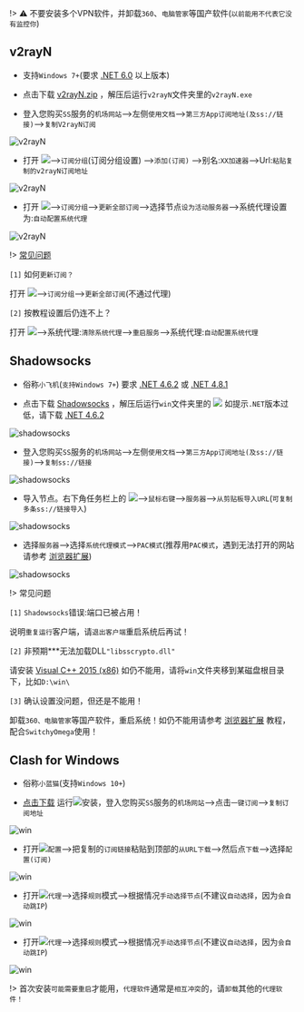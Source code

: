 !> ⚠️ 不要安装多个VPN软件，并卸载`360`、`电脑管家`等国产软件(`以前能用不代表它没有监控你`)

## v2rayN

* 支持`Windows 7+`(要求 [.NET 6.0](https://dotnet.microsoft.com/en-us/download/dotnet/thank-you/runtime-desktop-6.0.19-windows-x64-installer) 以上版本)

* 点击下载 <a href="media/win/v2rayN.zip" target="_blank">v2rayN.zip</a> ，解压后运行`v2rayN`文件夹里的`v2rayN.exe`

* 登入您购买`SS`服务的`机场网站`-->左侧`使用文档`-->`第三方App订阅地址(及ss://链接)`-->`复制V2rayN订阅`

![v2rayN](media/win/v2n_1.jpg ':size=720')

* 打开 <img src="./v2rayN.png" />-->`订阅分组`(订阅分组设置) -->`添加(订阅)` -->别名:`XX加速器`-->Url:`粘贴复制的v2rayN订阅地址`

![v2rayN](media/win/v2n_2.jpg ':size=720')

* 打开 <img src="./v2rayN.png" />-->`订阅分组`-->`更新全部订阅`-->选择节点`设为活动服务器`-->系统代理设置为:`自动配置系统代理`

![v2rayN](media/win/v2n_3.jpg ':size=720')

!> [常见问题](https://github.com/2dust/v2rayN/wiki/%E7%B3%BB%E7%BB%9F%E4%BB%A3%E7%90%86%E5%92%8C%E8%B7%AF%E7%94%B1)

`[1]` 如何`更新订阅？`

打开 <img src="./v2rayN.png" />-->`订阅分组`-->`更新全部订阅`(不通过代理)

`[2]` 按教程设置后仍连不上？

打开 <img src="./v2rayN.png" />-->系统代理:`清除系统代理`-->`重启服务`-->系统代理:`自动配置系统代理`

## Shadowsocks

* 俗称`小飞机`(`支持Windows 7+`) 要求 [.NET 4.6.2](https://dotnet.microsoft.com/zh-cn/download/dotnet-framework/thank-you/net462-web-installer) 或 [.NET 4.8.1](https://dotnet.microsoft.com/zh-cn/download/dotnet-framework/thank-you/net481-web-installer) 

* 点击下载 <a href="media/win/win.zip" target="_blank">Shadowsocks</a> ，解压后运行`win`文件夹里的 <img src="./shadowsocks.png" /> 如提示`.NET`版本过低，请下载 [.NET 4.6.2 ](https://download.visualstudio.microsoft.com/download/pr/8e396c75-4d0d-41d3-aea8-848babc2736a/80b431456d8866ebe053eb8b81a168b3/ndp462-kb3151800-x86-x64-allos-enu.exe)

![shadowsocks](media/win/ssw_1.jpg ':size=720')

* 登入您购买`SS`服务的`机场网站`-->左侧`使用文档`-->`第三方App订阅地址(及ss://链接)`-->`复制ss://链接`

![shadowsocks](media/win/ssw_2.jpg ':size=720')

* 导入节点。右下角任务栏上的 <img src="./shadowsocks.png" />-->`鼠标右键`-->`服务器`-->`从剪贴板导入URL`(`可复制多条ss://链接导入`)

![shadowsocks](media/win/ssw_3.jpg ':size=720')

* 选择`服务器`-->选择`系统代理模式`-->`PAC模式`(推荐用`PAC模式`，遇到无法打开的网站请参考 [浏览器扩展](switchyomega))

![shadowsocks](media/win/ssw_4.jpg ':size=720')

!> 常见问题

`[1]` `Shadowsocks`错误:端口已被占用！

说明`重复运行`客户端，请`退出客户端`重启系统后再试！

`[2]` 非预期***无法加载DLL`"libsscrypto.dll"`

请安装 [Visual C++ 2015 (x86)](https://download.microsoft.com/download/6/A/A/6AA4EDFF-645B-48C5-81CC-ED5963AEAD48/vc_redist.x86.exe) 如仍不能用，请将`win`文件夹移到某磁盘根目录下，比如`D:\win\`

`[3]` 确认设置没问题，但还是不能用！

卸载`360、电脑管家`等国产软件，重启系统！如仍不能用请参考 [浏览器扩展](switchyomega) 教程，配合`SwitchyOmega`使用！

## Clash for Windows

* 俗称`小蓝猫`(支持`Windows 10+`)

* <a href="media/win/clash.exe" target="_blank">点击下载</a> 运行<img src="./clash.png" />安装，登入您购买`SS`服务的`机场网站`-->点击`一键订阅`-->`复制订阅地址`

![win](media/win/sub.jpg ':size=720')

* 打开<img src="./clash.png" />`配置`-->把复制的`订阅链接`粘贴到顶部的`从URL下载`-->然后点`下载`-->选择`配置(订阅)`

![win](media/win/cfw_1.jpg ':size=720')

* 打开<img src="./clash.png" />`代理`-->选择`规则`模式-->根据情况`手动选择节点`(不建议`自动选择`，因为`会自动跳IP`)

![win](media/win/cfw_2.jpg ':size=720')

* 打开<img src="./clash.png" />`代理`-->选择`规则`模式-->根据情况`手动选择节点`(不建议`自动选择`，因为`会自动跳IP`)

![win](media/win/cfw_3.jpg ':size=720')

!> 首次安装`可能需要重启`才能用，`代理软件`通常是`相互冲突`的，请`卸载`其他的`代理软件！`
